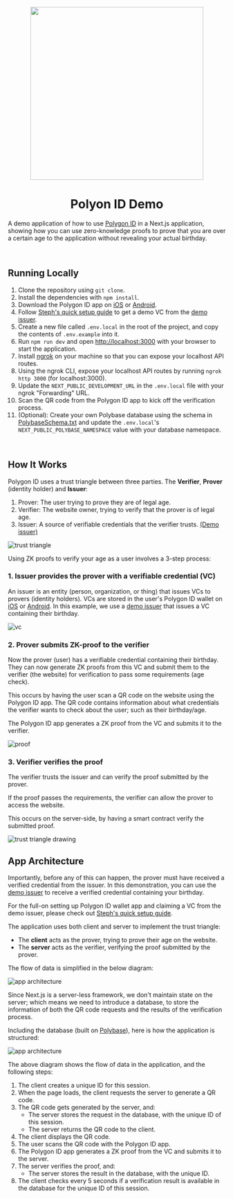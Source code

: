 <p align="center">
  <img src="./public/logo.webp" height="400px"/>
</p>

<h1 align="center">
  Polyon ID Demo
</h1>

A demo application of how to use [Polygon ID](https://0xpolygonid.github.io/tutorials/) in a Next.js application, showing how you can use zero-knowledge proofs to prove that you are over a certain age to the application without revealing your actual birthday.

<br/>

## Running Locally

1. Clone the repository using `git clone`.
2. Install the dependencies with `npm install`.
3. Download the Polygon ID app on [iOS](https://apps.apple.com/us/app/polygon-id/id1629870183) or [Android](https://apps.apple.com/us/app/polygon-id/id1629870183).
4. Follow [Steph's quick setup guide](https://oceans404.notion.site/oceans404/How-to-get-a-KYCAgeCredential-Verifiable-Credential-f3d34e7c98ec4147b6b2fae79066c4f6) to get a demo VC from the [demo issuer](https://issuer-demo.polygonid.me/).
5. Create a new file called `.env.local` in the root of the project, and copy the contents of `.env.example` into it.
6. Run `npm run dev` and open [http://localhost:3000](http://localhost:3000) with your browser to start the application.
7. Install [ngrok](ngrok.com) on your machine so that you can expose your localhost API routes.
8. Using the ngrok CLI, expose your localhost API routes by running `ngrok http 3000` (for localhost:3000).
9. Update the `NEXT_PUBLIC_DEVELOPMENT_URL` in the `.env.local` file with your ngrok "Forwarding" URL.
10. Scan the QR code from the Polygon ID app to kick off the verification process.
11. (Optional): Create your own Polybase database using the schema in [PolybaseSchema.txt](./PolybaseSchema.txt) and update the `.env.local`'s `NEXT_PUBLIC_POLYBASE_NAMESPACE` value with your database namespace.


<br/>

## How It Works

Polygon ID uses a trust triangle between three parties. The **Verifier**, **Prover** (identity holder) and **Issuer**:

1. Prover: The user trying to prove they are of legal age.
2. Verifier: The website owner, trying to verify that the prover is of legal age.
3. Issuer: A source of verifiable credentials that the verifier trusts. [(Demo issuer)](https://issuer-demo.polygonid.me/)

![trust triangle](./public/triangle.png)

Using ZK proofs to verify your age as a user involves a 3-step process:

### 1. Issuer provides the prover with a verifiable credential (VC)

An issuer is an entity (person, organization, or thing) that issues VCs to provers (identity holders). VCs are stored in the user's Polygon ID wallet on [iOS](https://apps.apple.com/us/app/polygon-id/id1629870183) or [Android](https://apps.apple.com/us/app/polygon-id/id1629870183). In this example, we use a [demo issuer](https://issuer-demo.polygonid.me/) that issues a VC containing their birthday.

![vc](./public/issuer-prover.png)

### 2. Prover submits ZK-proof to the verifier

Now the prover (user) has a verifiable credential containing their birthday. They can now generate ZK proofs from this VC and submit them to the verifier (the website) for verification to pass some requirements (age check).

This occurs by having the user scan a QR code on the website using the Polygon ID app. The QR code contains information about what credentials the verifier wants to check about the user; such as their birthday/age.

The Polygon ID app generates a ZK proof from the VC and submits it to the verifier.

![proof](./public/prover-verifier.jpg)

### 3. Verifier verifies the proof

The verifier trusts the issuer and can verify the proof submitted by the prover.

If the proof passes the requirements, the verifier can allow the prover to access the website.

This occurs on the server-side, by having a smart contract verify the submitted proof.

![trust triangle drawing](./public/trust-triangle-drawing.jpg)

## App Architecture

Importantly, before any of this can happen, the prover must have received a verified credential from the issuer. In this demonstration, you can use the [demo issuer](https://issuer-demo.polygonid.me/) to receive a verified credential containing your birthday.

For the full-on setting up Polygon ID wallet app and claiming a VC from the demo issuer, please check out [Steph's quick setup guide](https://oceans404.notion.site/oceans404/How-to-get-a-KYCAgeCredential-Verifiable-Credential-f3d34e7c98ec4147b6b2fae79066c4f6).

The application uses both client and server to implement the trust triangle:

- The **client** acts as the prover, trying to prove their age on the website.
- The **server** acts as the verifier, verifying the proof submitted by the prover.

The flow of data is simplified in the below diagram:

![app architecture](./public/data-flow.png)

Since Next.js is a server-less framework, we don't maintain state on the server; which means we need to introduce a database, to store the information of both the QR code requests and the results of the verification process.

Including the database (built on [Polybase](https://polybase.xyz/docs/get-started)), here is how the application is structured:

![app architecture](./public/with-db-2.png)

The above diagram shows the flow of data in the application, and the following steps:

1. The client creates a unique ID for this session.
2. When the page loads, the client requests the server to generate a QR code.
3. The QR code gets generated by the server, and:
   - The server stores the request in the database, with the unique ID of this session.
   - The server returns the QR code to the client.
4. The client displays the QR code.
5. The user scans the QR code with the Polygon ID app.
6. The Polygon ID app generates a ZK proof from the VC and submits it to the server.
7. The server verifies the proof, and:
   - The server stores the result in the database, with the unique ID.
8. The client checks every 5 seconds if a verification result is available in the database for the unique ID of this session.

